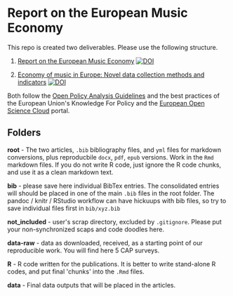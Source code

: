 # Report on the European Music Economy

This repo is created two deliverables. Please use the following structure.

1. [Report on the European Music Economy](https://zenodo.org/record/6464782#.Ylq7JNpBzIU) [![DOI](https://zenodo.org/badge/DOI/10.5281/zenodo.6464782.svg)](https://doi.org/10.5281/zenodo.6464782)

2. [Economy of music in Europe: Novel data collection methods and indicators](https://doi.org/10.5281/zenodo.6464990) [![DOI](https://zenodo.org/badge/DOI/10.5281/zenodo.6464990.svg)](https://doi.org/10.5281/zenodo.6464990)

Both follow the [Open Policy Analysis Guidelines](http://www.bitss.org/wp-content/uploads/2019/03/OPA-Guidelines.pdf) and the best practices of the European Union's Knowledge For Policy and the [European Open Science Cloud](https://eosc-portal.eu/) portal.

## Folders

**root** - The two articles, `.bib` bibliography files, and `yml` files for markdown conversions, plus reproducbile `docx`, `pdf`, `epub` versions. Work in the `Rmd` markdown files. If you do not write R code, just ignore the R code chunks, and use it as a clean markdown text.

**bib** - please save here individual BibTex entries.  The consolidated entries will should be placed in one of the main `.bib` files in the root folder. The pandoc / knitr / RStudio workflow can have hickuups with bib files, so try to save individual files first in `bib/xyz.bib`

**not_included** - user's scrap directory, excluded by `.gitignore`.  Please put your non-synchronized scaps and code doodles here.

**data-raw** - data as downloaded, received, as a starting point of our reproducible work. You will find here 5 CAP surveys.

**R** - R code written for the publications.  It is better to write stand-alone R codes, and put final 'chunks' into the `.Rmd` files.

**data** - Final data outputs that will be placed in the articles.


